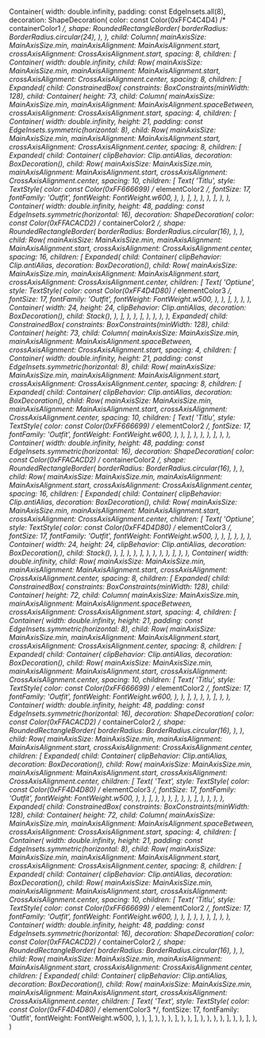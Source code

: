 Container(
    width: double.infinity,
    padding: const EdgeInsets.all(8),
    decoration: ShapeDecoration(
        color: const Color(0xFFC4C4D4) /* containerColor1 */,
        shape: RoundedRectangleBorder(
            borderRadius: BorderRadius.circular(24),
        ),
    ),
    child: Column(
        mainAxisSize: MainAxisSize.min,
        mainAxisAlignment: MainAxisAlignment.start,
        crossAxisAlignment: CrossAxisAlignment.start,
        spacing: 8,
        children: [
            Container(
                width: double.infinity,
                child: Row(
                    mainAxisSize: MainAxisSize.min,
                    mainAxisAlignment: MainAxisAlignment.start,
                    crossAxisAlignment: CrossAxisAlignment.center,
                    spacing: 8,
                    children: [
                        Expanded(
                            child: ConstrainedBox(
                                constraints: BoxConstraints(minWidth: 128),
                                child: Container(
                                    height: 73,
                                    child: Column(
                                        mainAxisSize: MainAxisSize.min,
                                        mainAxisAlignment: MainAxisAlignment.spaceBetween,
                                        crossAxisAlignment: CrossAxisAlignment.start,
                                        spacing: 4,
                                        children: [
                                            Container(
                                                width: double.infinity,
                                                height: 21,
                                                padding: const EdgeInsets.symmetric(horizontal: 8),
                                                child: Row(
                                                    mainAxisSize: MainAxisSize.min,
                                                    mainAxisAlignment: MainAxisAlignment.start,
                                                    crossAxisAlignment: CrossAxisAlignment.center,
                                                    spacing: 8,
                                                    children: [
                                                        Expanded(
                                                            child: Container(
                                                                clipBehavior: Clip.antiAlias,
                                                                decoration: BoxDecoration(),
                                                                child: Row(
                                                                    mainAxisSize: MainAxisSize.min,
                                                                    mainAxisAlignment: MainAxisAlignment.start,
                                                                    crossAxisAlignment: CrossAxisAlignment.center,
                                                                    spacing: 10,
                                                                    children: [
                                                                        Text(
                                                                            'Titlu',
                                                                            style: TextStyle(
                                                                                color: const Color(0xFF666699) /* elementColor2 */,
                                                                                fontSize: 17,
                                                                                fontFamily: 'Outfit',
                                                                                fontWeight: FontWeight.w600,
                                                                            ),
                                                                        ),
                                                                    ],
                                                                ),
                                                            ),
                                                        ),
                                                    ],
                                                ),
                                            ),
                                            Container(
                                                width: double.infinity,
                                                height: 48,
                                                padding: const EdgeInsets.symmetric(horizontal: 16),
                                                decoration: ShapeDecoration(
                                                    color: const Color(0xFFACACD2) /* containerColor2 */,
                                                    shape: RoundedRectangleBorder(
                                                        borderRadius: BorderRadius.circular(16),
                                                    ),
                                                ),
                                                child: Row(
                                                    mainAxisSize: MainAxisSize.min,
                                                    mainAxisAlignment: MainAxisAlignment.start,
                                                    crossAxisAlignment: CrossAxisAlignment.center,
                                                    spacing: 16,
                                                    children: [
                                                        Expanded(
                                                            child: Container(
                                                                clipBehavior: Clip.antiAlias,
                                                                decoration: BoxDecoration(),
                                                                child: Row(
                                                                    mainAxisSize: MainAxisSize.min,
                                                                    mainAxisAlignment: MainAxisAlignment.start,
                                                                    crossAxisAlignment: CrossAxisAlignment.center,
                                                                    children: [
                                                                        Text(
                                                                            'Optiune',
                                                                            style: TextStyle(
                                                                                color: const Color(0xFF4D4D80) /* elementColor3 */,
                                                                                fontSize: 17,
                                                                                fontFamily: 'Outfit',
                                                                                fontWeight: FontWeight.w500,
                                                                            ),
                                                                        ),
                                                                    ],
                                                                ),
                                                            ),
                                                        ),
                                                        Container(
                                                            width: 24,
                                                            height: 24,
                                                            clipBehavior: Clip.antiAlias,
                                                            decoration: BoxDecoration(),
                                                            child: Stack(),
                                                        ),
                                                    ],
                                                ),
                                            ),
                                        ],
                                    ),
                                ),
                            ),
                        ),
                        Expanded(
                            child: ConstrainedBox(
                                constraints: BoxConstraints(minWidth: 128),
                                child: Container(
                                    height: 73,
                                    child: Column(
                                        mainAxisSize: MainAxisSize.min,
                                        mainAxisAlignment: MainAxisAlignment.spaceBetween,
                                        crossAxisAlignment: CrossAxisAlignment.start,
                                        spacing: 4,
                                        children: [
                                            Container(
                                                width: double.infinity,
                                                height: 21,
                                                padding: const EdgeInsets.symmetric(horizontal: 8),
                                                child: Row(
                                                    mainAxisSize: MainAxisSize.min,
                                                    mainAxisAlignment: MainAxisAlignment.start,
                                                    crossAxisAlignment: CrossAxisAlignment.center,
                                                    spacing: 8,
                                                    children: [
                                                        Expanded(
                                                            child: Container(
                                                                clipBehavior: Clip.antiAlias,
                                                                decoration: BoxDecoration(),
                                                                child: Row(
                                                                    mainAxisSize: MainAxisSize.min,
                                                                    mainAxisAlignment: MainAxisAlignment.start,
                                                                    crossAxisAlignment: CrossAxisAlignment.center,
                                                                    spacing: 10,
                                                                    children: [
                                                                        Text(
                                                                            'Titlu',
                                                                            style: TextStyle(
                                                                                color: const Color(0xFF666699) /* elementColor2 */,
                                                                                fontSize: 17,
                                                                                fontFamily: 'Outfit',
                                                                                fontWeight: FontWeight.w600,
                                                                            ),
                                                                        ),
                                                                    ],
                                                                ),
                                                            ),
                                                        ),
                                                    ],
                                                ),
                                            ),
                                            Container(
                                                width: double.infinity,
                                                height: 48,
                                                padding: const EdgeInsets.symmetric(horizontal: 16),
                                                decoration: ShapeDecoration(
                                                    color: const Color(0xFFACACD2) /* containerColor2 */,
                                                    shape: RoundedRectangleBorder(
                                                        borderRadius: BorderRadius.circular(16),
                                                    ),
                                                ),
                                                child: Row(
                                                    mainAxisSize: MainAxisSize.min,
                                                    mainAxisAlignment: MainAxisAlignment.start,
                                                    crossAxisAlignment: CrossAxisAlignment.center,
                                                    spacing: 16,
                                                    children: [
                                                        Expanded(
                                                            child: Container(
                                                                clipBehavior: Clip.antiAlias,
                                                                decoration: BoxDecoration(),
                                                                child: Row(
                                                                    mainAxisSize: MainAxisSize.min,
                                                                    mainAxisAlignment: MainAxisAlignment.start,
                                                                    crossAxisAlignment: CrossAxisAlignment.center,
                                                                    children: [
                                                                        Text(
                                                                            'Optiune',
                                                                            style: TextStyle(
                                                                                color: const Color(0xFF4D4D80) /* elementColor3 */,
                                                                                fontSize: 17,
                                                                                fontFamily: 'Outfit',
                                                                                fontWeight: FontWeight.w500,
                                                                            ),
                                                                        ),
                                                                    ],
                                                                ),
                                                            ),
                                                        ),
                                                        Container(
                                                            width: 24,
                                                            height: 24,
                                                            clipBehavior: Clip.antiAlias,
                                                            decoration: BoxDecoration(),
                                                            child: Stack(),
                                                        ),
                                                    ],
                                                ),
                                            ),
                                        ],
                                    ),
                                ),
                            ),
                        ),
                    ],
                ),
            ),
            Container(
                width: double.infinity,
                child: Row(
                    mainAxisSize: MainAxisSize.min,
                    mainAxisAlignment: MainAxisAlignment.start,
                    crossAxisAlignment: CrossAxisAlignment.center,
                    spacing: 8,
                    children: [
                        Expanded(
                            child: ConstrainedBox(
                                constraints: BoxConstraints(minWidth: 128),
                                child: Container(
                                    height: 72,
                                    child: Column(
                                        mainAxisSize: MainAxisSize.min,
                                        mainAxisAlignment: MainAxisAlignment.spaceBetween,
                                        crossAxisAlignment: CrossAxisAlignment.start,
                                        spacing: 4,
                                        children: [
                                            Container(
                                                width: double.infinity,
                                                height: 21,
                                                padding: const EdgeInsets.symmetric(horizontal: 8),
                                                child: Row(
                                                    mainAxisSize: MainAxisSize.min,
                                                    mainAxisAlignment: MainAxisAlignment.start,
                                                    crossAxisAlignment: CrossAxisAlignment.center,
                                                    spacing: 8,
                                                    children: [
                                                        Expanded(
                                                            child: Container(
                                                                clipBehavior: Clip.antiAlias,
                                                                decoration: BoxDecoration(),
                                                                child: Row(
                                                                    mainAxisSize: MainAxisSize.min,
                                                                    mainAxisAlignment: MainAxisAlignment.start,
                                                                    crossAxisAlignment: CrossAxisAlignment.center,
                                                                    spacing: 10,
                                                                    children: [
                                                                        Text(
                                                                            'Titlu',
                                                                            style: TextStyle(
                                                                                color: const Color(0xFF666699) /* elementColor2 */,
                                                                                fontSize: 17,
                                                                                fontFamily: 'Outfit',
                                                                                fontWeight: FontWeight.w600,
                                                                            ),
                                                                        ),
                                                                    ],
                                                                ),
                                                            ),
                                                        ),
                                                    ],
                                                ),
                                            ),
                                            Container(
                                                width: double.infinity,
                                                height: 48,
                                                padding: const EdgeInsets.symmetric(horizontal: 16),
                                                decoration: ShapeDecoration(
                                                    color: const Color(0xFFACACD2) /* containerColor2 */,
                                                    shape: RoundedRectangleBorder(
                                                        borderRadius: BorderRadius.circular(16),
                                                    ),
                                                ),
                                                child: Row(
                                                    mainAxisSize: MainAxisSize.min,
                                                    mainAxisAlignment: MainAxisAlignment.start,
                                                    crossAxisAlignment: CrossAxisAlignment.center,
                                                    children: [
                                                        Expanded(
                                                            child: Container(
                                                                clipBehavior: Clip.antiAlias,
                                                                decoration: BoxDecoration(),
                                                                child: Row(
                                                                    mainAxisSize: MainAxisSize.min,
                                                                    mainAxisAlignment: MainAxisAlignment.start,
                                                                    crossAxisAlignment: CrossAxisAlignment.center,
                                                                    children: [
                                                                        Text(
                                                                            'Text',
                                                                            style: TextStyle(
                                                                                color: const Color(0xFF4D4D80) /* elementColor3 */,
                                                                                fontSize: 17,
                                                                                fontFamily: 'Outfit',
                                                                                fontWeight: FontWeight.w500,
                                                                            ),
                                                                        ),
                                                                    ],
                                                                ),
                                                            ),
                                                        ),
                                                    ],
                                                ),
                                            ),
                                        ],
                                    ),
                                ),
                            ),
                        ),
                        Expanded(
                            child: ConstrainedBox(
                                constraints: BoxConstraints(minWidth: 128),
                                child: Container(
                                    height: 72,
                                    child: Column(
                                        mainAxisSize: MainAxisSize.min,
                                        mainAxisAlignment: MainAxisAlignment.spaceBetween,
                                        crossAxisAlignment: CrossAxisAlignment.start,
                                        spacing: 4,
                                        children: [
                                            Container(
                                                width: double.infinity,
                                                height: 21,
                                                padding: const EdgeInsets.symmetric(horizontal: 8),
                                                child: Row(
                                                    mainAxisSize: MainAxisSize.min,
                                                    mainAxisAlignment: MainAxisAlignment.start,
                                                    crossAxisAlignment: CrossAxisAlignment.center,
                                                    spacing: 8,
                                                    children: [
                                                        Expanded(
                                                            child: Container(
                                                                clipBehavior: Clip.antiAlias,
                                                                decoration: BoxDecoration(),
                                                                child: Row(
                                                                    mainAxisSize: MainAxisSize.min,
                                                                    mainAxisAlignment: MainAxisAlignment.start,
                                                                    crossAxisAlignment: CrossAxisAlignment.center,
                                                                    spacing: 10,
                                                                    children: [
                                                                        Text(
                                                                            'Titlu',
                                                                            style: TextStyle(
                                                                                color: const Color(0xFF666699) /* elementColor2 */,
                                                                                fontSize: 17,
                                                                                fontFamily: 'Outfit',
                                                                                fontWeight: FontWeight.w600,
                                                                            ),
                                                                        ),
                                                                    ],
                                                                ),
                                                            ),
                                                        ),
                                                    ],
                                                ),
                                            ),
                                            Container(
                                                width: double.infinity,
                                                height: 48,
                                                padding: const EdgeInsets.symmetric(horizontal: 16),
                                                decoration: ShapeDecoration(
                                                    color: const Color(0xFFACACD2) /* containerColor2 */,
                                                    shape: RoundedRectangleBorder(
                                                        borderRadius: BorderRadius.circular(16),
                                                    ),
                                                ),
                                                child: Row(
                                                    mainAxisSize: MainAxisSize.min,
                                                    mainAxisAlignment: MainAxisAlignment.start,
                                                    crossAxisAlignment: CrossAxisAlignment.center,
                                                    children: [
                                                        Expanded(
                                                            child: Container(
                                                                clipBehavior: Clip.antiAlias,
                                                                decoration: BoxDecoration(),
                                                                child: Row(
                                                                    mainAxisSize: MainAxisSize.min,
                                                                    mainAxisAlignment: MainAxisAlignment.start,
                                                                    crossAxisAlignment: CrossAxisAlignment.center,
                                                                    children: [
                                                                        Text(
                                                                            'Text',
                                                                            style: TextStyle(
                                                                                color: const Color(0xFF4D4D80) /* elementColor3 */,
                                                                                fontSize: 17,
                                                                                fontFamily: 'Outfit',
                                                                                fontWeight: FontWeight.w500,
                                                                            ),
                                                                        ),
                                                                    ],
                                                                ),
                                                            ),
                                                        ),
                                                    ],
                                                ),
                                            ),
                                        ],
                                    ),
                                ),
                            ),
                        ),
                    ],
                ),
            ),
        ],
    ),
)